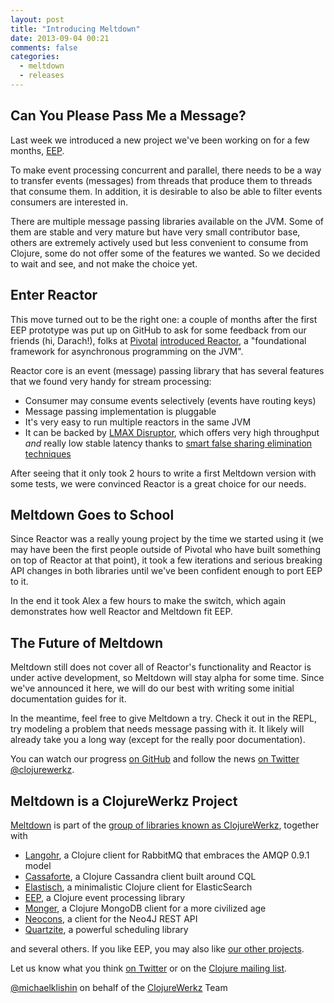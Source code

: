 ```yaml
---
layout: post
title: "Introducing Meltdown"
date: 2013-09-04 00:21
comments: false
categories:
  - meltdown
  - releases
---
```


## Can You Please Pass Me a Message?

Last week we introduced a new project we've been working on for
a few months, [EEP](/blog/2013/08/29/stream-processing-with-eep/).

To make event processing concurrent and parallel, there needs
to be a way to transfer events (messages) from threads that
produce them to threads that consume them. In addition,
it is desirable to also be able to filter events
consumers are interested in.

There are multiple message passing libraries available on the JVM.
Some of them are stable and very mature but have very small
contributor base, others are extremely actively used but less
convenient to consume from Clojure, some do not offer some of
the features we wanted. So we decided to wait and see, and
not make the choice yet.

## Enter Reactor

This move turned out to be the right one: a couple of months after
the first EEP prototype was put up on GitHub to ask for some feedback
from our friends (hi, Darach!), folks at [Pivotal](http://gopivotal.com)
[introduced Reactor](http://blog.springsource.org/2013/05/13/reactor-a-foundation-for-asynchronous-applications-on-the-jvm/), a "foundational framework for asynchronous programming
on the JVM".

Reactor core is an event (message) passing library that has several
features that we found very handy for stream processing:

 * Consumer may consume events selectively (events have routing keys)
 * Message passing implementation is pluggable
 * It's very easy to run multiple reactors in the same JVM
 * It can be backed by [LMAX Disruptor](http://lmax-exchange.github.io/disruptor/),
   which offers very high throughput *and* really low stable latency
   thanks to [smart false sharing elimination techniques](http://www.infoq.com/presentations/LMAX)

After seeing that it only took 2 hours to write a first Meltdown version
with some tests, we were convinced Reactor is a great choice for our
needs.

## Meltdown Goes to School

Since Reactor was a really young project by the time we started
using it (we may have been the first people outside of Pivotal
who have built something on top of Reactor at that point),
it took a few iterations and serious breaking API changes
in both libraries until we've been confident enough to port
EEP to it.

In the end it took Alex a few hours to make the switch,
which again demonstrates how well Reactor and Meltdown
fit EEP.

## The Future of Meltdown

Meltdown still does not cover all of Reactor's functionality and
Reactor is under active development, so Meltdown will stay
alpha for some time. Since we've announced it here, we will do
our best with writing some initial documentation guides
for it.

In the meantime, feel free to give Meltdown a try. Check it out
in the REPL, try modeling a problem that needs message passing
with it. It likely will already take you a long way (except
for the really poor documentation).

You can watch our progress [on
GitHub](http://github.com/clojurewerkz/meltdown) and follow the news
[on Twitter @clojurewerkz](http://twitter.com/clojurewerkz).


## Meltdown is a ClojureWerkz Project

[Meltdown](http://github.com/clojurewerkz/meltdown) is part of the [group of libraries known as ClojureWerkz](http://clojurewerkz.org), together with

 * [Langohr](http://clojurerabbitmq.info), a Clojure client for RabbitMQ that embraces the AMQP 0.9.1 model
 * [Cassaforte](http://clojurecassandra.info), a Clojure Cassandra client built around CQL
 * [Elastisch](http://clojureelasticsearch.info), a minimalistic Clojure client for ElasticSearch
 * [EEP](http://github.com/clojurewerkz/eep), a Clojure event processing library
 * [Monger](http://clojuremongodb.info), a Clojure MongoDB client for a more civilized age
 * [Neocons](http://clojureneo4j.info), a client for the Neo4J REST API
 * [Quartzite](http://clojurequartz.info), a powerful scheduling library

and several others. If you like EEP, you may also like [our other projects](http://clojurewerkz.org).

Let us know what you think [on Twitter](http://twitter.com/clojurewerkz) or on the [Clojure mailing list](https://groups.google.com/group/clojure).


[@michaelklishin](http://twitter.com/michaelklishin) on behalf of the [ClojureWerkz](http://clojurewerkz.org) Team
